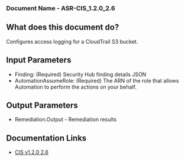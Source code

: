 ### Document Name - ASR-CIS_1.2.0_2.6

## What does this document do?
Configures access logging for a CloudTrail S3 bucket.

## Input Parameters
* Finding: (Required) Security Hub finding details JSON
* AutomationAssumeRole: (Required) The ARN of the role that allows Automation to perform the actions on your behalf.

## Output Parameters
* Remediation.Output - Remediation results

## Documentation Links
* [CIS v1.2.0 2.6](https://docs.aws.amazon.com/securityhub/latest/userguide/securityhub-cis-controls.html#securityhub-cis-controls-2.6)
